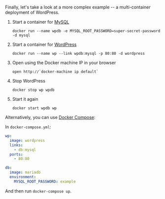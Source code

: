 
Finally, let's take a look at a more complex example -- a multi-container deployment of WordPress.

1. Start a container for [MySQL](https://hub.docker.com/_/mysql/)

	```
	docker run --name wpdb -e MYSQL_ROOT_PASSWORD=super-secret-password -d mysql
	```

2. Start a container for [WordPress](https://hub.docker.com/_/wordpress/)

	```
	docker run --name wp --link wpdb:mysql -p 80:80 -d wordpress
	```

3. Open using the Docker machine IP in your browser


	```
	open http://`docker-machine ip default`
	```

4. Stop WordPress

	```
	docker stop wp wpdb
	```

5. Start it again

	```
	docker start wpdb wp
	```

Alternatively, you can use [Docker Compose](https://docs.docker.com/compose/):

In `docker-compose.yml`:

```yml
wp:
  image: wordpress
  links:
    - db:mysql
  ports:
    - 80:80

db:
  image: mariadb
  environment:
    MYSQL_ROOT_PASSWORD: example
```

And then run `docker-compose up`.